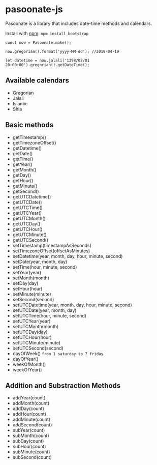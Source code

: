# pasoonate-js
Pasoonate is a library that includes date-time methods and calendars.

Install with [npm](https://www.npmjs.com): ```npm install bootstrap```

```
const now = Pasoonate.make();
```

```
now.gregorian().format('yyyy-MM-dd'); //2019-04-19
```

```
let datetime = now.jalali('1398/02/01 20:00:00').gregorian().getDateTime();
```

## Available calendars

- Gregorian
- Jalali
- Islamic
- Shia


## Basic methods

- getTimestamp()
- getTimezoneOffset()
- getDatetime()
- getDate()
- getTime()
- getYear()
- getMonth()
- getDay()
- getHour()
- getMinute()
- getSecond()
- getUTCDatetime()
- getUTCDate()
- getUTCTime()
- getUTCYear()
- getUTCMonth()
- getUTCDay()
- getUTCHour()
- getUTCMinute()
- getUTCSecond()
- setTimestamp(timestampAsSeconds)
- setTimezoneOffset(offsetAsMinutes)
- setDatetime(year, month, day, hour, minute, second)
- setDate(year, month, day)
- setTime(hour, minute, second)
- setYear(year)
- setMonth(month)
- setDay(day)
- setHour(hour)
- setMinute(minute)
- setSecond(second)
- setUTCDatetime(year, month, day, hour, minute, second)
- setUTCDate(year, month, day)
- setUTCTime(hour, minute, second)
- setUTCYear(year)
- setUTCMonth(month)
- setUTCDay(day)
- setUTCHour(hour)
- setUTCMinute(minute)
- setUTCSecond(second)
- dayOfWeek() `from 1 saturday to 7 friday`
- dayOfYear()
- weekOfMonth()
- weekOfYear()

## Addition and Substraction Methods

- addYear(count)
- addMonth(count)
- addDay(count)
- addHour(count)
- addMinute(count)
- addSecond(count)
- subYear(count)
- subMonth(count)
- subDay(count)
- subHour(count)
- subMinute(count)
- subSecond(count)

